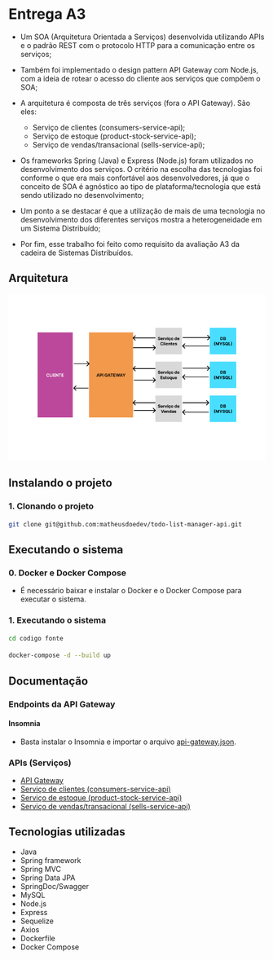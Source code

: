 # Entrega A3

- Um SOA (Arquitetura Orientada a Serviços) desenvolvida utilizando APIs e o padrão REST com o protocolo HTTP para a comunicação entre os serviços;

- Também foi implementado o design pattern API Gateway com Node.js, com a ideia de rotear o acesso do cliente aos serviços que compõem o SOA;

- A arquitetura é composta de três serviços (fora o API Gateway). São eles:

  - Serviço de clientes (consumers-service-api);
  - Serviço de estoque (product-stock-service-api);
  - Serviço de vendas/transacional (sells-service-api);

- Os frameworks Spring (Java) e Express (Node.js) foram utilizados no desenvolvimento dos serviços. O critério na escolha das tecnologias foi conforme o que era mais confortável aos desenvolvedores, já que o conceito de SOA é agnóstico ao tipo de plataforma/tecnologia que está sendo utilizado no desenvolvimento;

- Um ponto a se destacar é que a utilização de mais de uma tecnologia no desenvolvimento dos diferentes serviços mostra a heterogeneidade em um Sistema Distribuído;

- Por fim, esse trabalho foi feito como requisito da avaliação A3 da cadeira de Sistemas Distribuídos.

## Arquitetura

![Arquitetura](./.github/soa-architecture-picture.jpg)

## Instalando o projeto

### 1. Clonando o projeto

```sh
git clone git@github.com:matheusdoedev/todo-list-manager-api.git
```

## Executando o sistema

### 0. Docker e Docker Compose

- É necessário baixar e instalar o Docker e o Docker Compose para executar o sistema.

### 1. Executando o sistema

```sh
cd codigo fonte

docker-compose -d --build up
```

## Documentação

### Endpoints da API Gateway

#### Insomnia

- Basta instalar o Insomnia e importar o arquivo [api-gateway.json](./codigo-fonte/api-gateway/api-gateway.json).

### APIs (Serviços)

- [API Gateway](./codigo-fonte/api-gateway/README.md)
- [Serviço de clientes (consumers-service-api)](./codigo-fonte/customers-service-api/README.md)
- [Serviço de estoque (product-stock-service-api)](./codigo-fonte/product-stock-service-api/README.md)
- [Serviço de vendas/transacional (sells-service-api)](./codigo-fonte/sells-service-api/README.md)

## Tecnologias utilizadas

- Java
- Spring framework
- Spring MVC
- Spring Data JPA
- SpringDoc/Swagger
- MySQL
- Node.js
- Express
- Sequelize
- Axios
- Dockerfile
- Docker Compose
